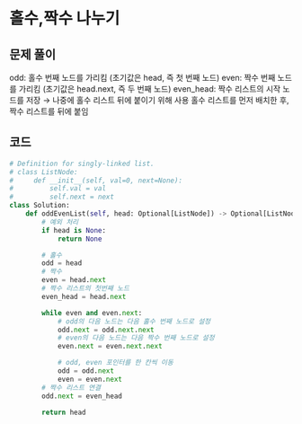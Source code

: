 # 홀수,짝수 나누기

## 문제 풀이
odd: 홀수 번째 노드를 가리킴 (초기값은 head, 즉 첫 번째 노드)
even: 짝수 번째 노드를 가리킴 (초기값은 head.next, 즉 두 번째 노드)
even_head: 짝수 리스트의 시작 노드를 저장 → 나중에 홀수 리스트 뒤에 붙이기 위해 사용
홀수 리스트를 먼저 배치한 후, 짝수 리스트를 뒤에 붙임

## 코드
```python
# Definition for singly-linked list.
# class ListNode:
#     def __init__(self, val=0, next=None):
#         self.val = val
#         self.next = next
class Solution:
    def oddEvenList(self, head: Optional[ListNode]) -> Optional[ListNode]:
        # 예외 처리
        if head is None:
            return None

        # 홀수
        odd = head
        # 짝수
        even = head.next
        # 짝수 리스트의 첫번째 노드
        even_head = head.next

        while even and even.next:
            # odd의 다음 노드는 다음 홀수 번째 노드로 설정
            odd.next = odd.next.next
            # even의 다음 노드는 다음 짝수 번째 노드로 설정
            even.next = even.next.next

            # odd, even 포인터를 한 칸씩 이동
            odd = odd.next
            even = even.next
        # 짝수 리스트 연결
        odd.next = even_head

        return head
```